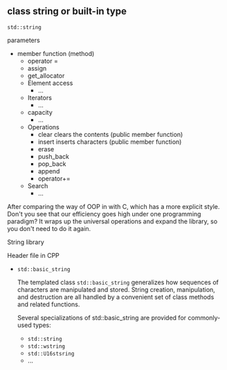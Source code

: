
## class string or built-in type
`std::string`  

parameters
* member function (method)
  * operator =
  * assign
  * get_allocator
  * Element access
    * ...
  * Iterators
    * ...
  * capacity
    * ...
  * Operations
    * clear clears the contents (public member function)
    * insert inserts characters (public member function)
    * erase
    * push_back
    * pop_back
    * append
    * operator+=
  * Search
    * ...

After comparing the way of OOP in with C, which has a more explicit style.
Don't you see that our efficiency goes high under one programming paradigm?
It wraps up the universal operations and expand the library, so you don't need to do it again.

String library

Header file in CPP

* `std::basic_string`

  The templated class `std::basic_string` generalizes how sequences of characters are manipulated and stored. String creation, manipulation, and destruction are all handled by a convenient set of class methods and related functions.

  Several specializations of std::basic_string are provided for commonly-used types:
  * `std::string`
  * `std::wstring`
  * `std::U16stsring`
  * ...
